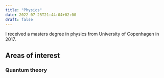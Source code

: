 ```yaml
---
title: "Physics"
date: 2022-07-25T21:44:04+02:00
draft: false
---
```


I received a masters degree in physics from University of Copenhagen in
2017.

<!--more-->

## Areas of interest

### Quantum theory

